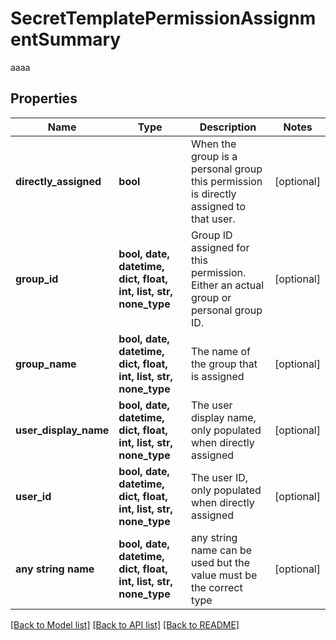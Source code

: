 # SecretTemplatePermissionAssignmentSummary

aaaa

## Properties
Name | Type | Description | Notes
------------ | ------------- | ------------- | -------------
**directly_assigned** | **bool** | When the group is a personal group this permission is directly assigned to that user. | [optional] 
**group_id** | **bool, date, datetime, dict, float, int, list, str, none_type** | Group ID assigned for this permission.  Either an actual group or personal group ID. | [optional] 
**group_name** | **bool, date, datetime, dict, float, int, list, str, none_type** | The name of the group that is assigned | [optional] 
**user_display_name** | **bool, date, datetime, dict, float, int, list, str, none_type** | The user display name, only populated when directly assigned | [optional] 
**user_id** | **bool, date, datetime, dict, float, int, list, str, none_type** | The user ID, only populated when directly assigned | [optional] 
**any string name** | **bool, date, datetime, dict, float, int, list, str, none_type** | any string name can be used but the value must be the correct type | [optional]

[[Back to Model list]](../README.md#documentation-for-models) [[Back to API list]](../README.md#documentation-for-api-endpoints) [[Back to README]](../README.md)



